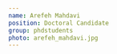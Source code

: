 ```yaml
---
name: Arefeh Mahdavi
position: Doctoral Candidate
group: phdstudents
photo: arefeh_mahdavi.jpg
---
```

